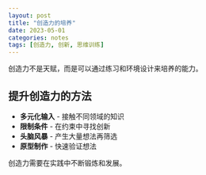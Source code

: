 ```yaml
---
layout: post
title: "创造力的培养"
date: 2023-05-01
categories: notes
tags: [创造力, 创新, 思维训练]
---
```


创造力不是天赋，而是可以通过练习和环境设计来培养的能力。

## 提升创造力的方法

- **多元化输入** - 接触不同领域的知识
- **限制条件** - 在约束中寻找创新
- **头脑风暴** - 产生大量想法再筛选
- **原型制作** - 快速验证想法

创造力需要在实践中不断锻炼和发展。

